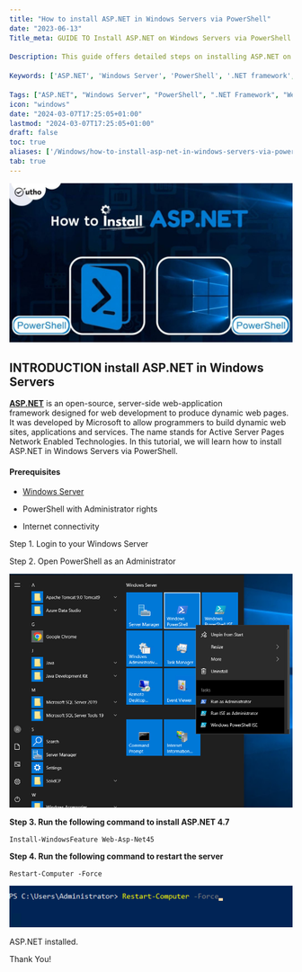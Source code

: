```yaml
---
title: "How to install ASP.NET in Windows Servers via PowerShell"
date: "2023-06-13"
Title_meta: GUIDE TO Install ASP.NET on Windows Servers via PowerShell

Description: This guide offers detailed steps on installing ASP.NET on Windows Servers using PowerShell. Learn to leverage PowerShell commands for seamless installation, configuring ASP.NET for web application development, and optimizing server performance for .NET frameworks.

Keywords: ['ASP.NET', 'Windows Server', 'PowerShell', '.NET framework', 'web development', 'server configuration']

Tags: ["ASP.NET", "Windows Server", "PowerShell", ".NET Framework", "Web Development", "Server Configuration"]
icon: "windows"
date: "2024-03-07T17:25:05+01:00"
lastmod: "2024-03-07T17:25:05+01:00" 
draft: false
toc: true
aliases: ['/Windows/how-to-install-asp-net-in-windows-servers-via-powershell']
tab: true
---
```


![](images/How-to-install-ASP.NET-in-Windows-Servers-via-PowerShell-1024x576.jpg)

## INTRODUCTION install ASP.NET in Windows Servers

**[ASP.NET](https://dotnet.microsoft.com/en-us/apps/aspnet)** is an open-source, server-side web-application framework designed for web development to produce dynamic web pages. It was developed by Microsoft to allow programmers to build dynamic web sites, applications and services. The name stands for Active Server Pages Network Enabled Technologies. In this tutorial, we will learn how to install ASP.NET in Windows Servers via PowerShell.

#### Prerequisites

- [Windows Server](https://utho.com/docs/tutorial/how-to-install-active-directory-domain-service-on-windows-server/?preview_id=11159&preview_nonce=171803715d&preview=true)

- PowerShell with Administrator rights

- Internet connectivity

Step 1. Login to your Windows Server

Step 2. Open PowerShell as an Administrator

![install ASP.NET in Windows Servers](images/Screenshot_11-23.png)

**Step 3. Run the following command to install ASP.NET 4.7**

```
Install-WindowsFeature Web-Asp-Net45
```

**Step 4. Run the following command to restart the server**

```
Restart-Computer -Force
```

![install ASP.NET in Windows Servers](images/Screenshot_3-42.png)

ASP.NET installed.

Thank You!
